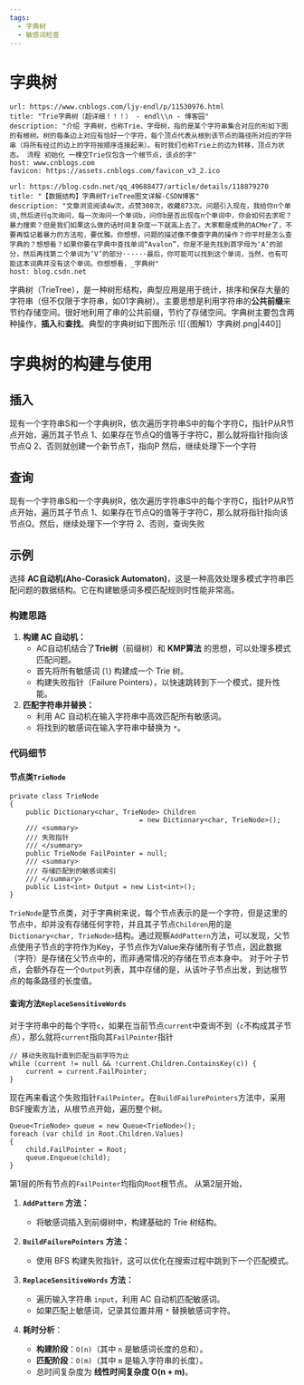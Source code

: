 ```yaml
---
tags:
  - 字典树
  - 敏感词检查
---
```

# 字典树
```cardlink
url: https://www.cnblogs.com/ljy-endl/p/11530976.html
title: "Trie字典树（超详细！！！） - endl\\n - 博客园"
description: "介绍 字典树，也称Trie、字母树，指的是某个字符串集合对应的形如下图的有根树。树的每条边上对应有恰好一个字符，每个顶点代表从根到该节点的路径所对应的字符串（将所有经过的边上的字符按顺序连接起来）。有时我们也称Trie上的边为转移，顶点为状态。 流程 初始化 一棵空Trie仅包含一个根节点，该点的字"
host: www.cnblogs.com
favicon: https://assets.cnblogs.com/favicon_v3_2.ico
```

```cardlink
url: https://blog.csdn.net/qq_49688477/article/details/118879270
title: "【数据结构】字典树TrieTree图文详解-CSDN博客"
description: "文章浏览阅读4w次，点赞308次，收藏873次。问题引入现在，我给你n个单词,然后进行q次询问，每一次询问一个单词b，问你b是否出现在n个单词中，你会如何去求呢？暴力搜索？但是我们如果这么做的话时间复杂度一下就高上去了。大家都是成熟的ACMer了，不要再惦记着暴力的方法啦，要优雅。你想想，问题的描述像不像查字典的操作？你平时是怎么查字典的？想想看？如果你要在字典中查找单词“Avalon”，你是不是先找到首字母为‘A’的部分，然后再找第二个单词为‘V’的部分······最后，你可能可以找到这个单词，当然，也有可能这本词典并没有这个单词。你想想看，_字典树"
host: blog.csdn.net
```

字典树（TrieTree），是一种树形结构，典型应用是用于统计，排序和保存大量的字符串（但不仅限于字符串，如01字典树）。主要思想是利用字符串的**公共前缀**来节约存储空间。很好地利用了串的公共前缀，节约了存储空间。字典树主要包含两种操作，**插入**和**查找**。典型的字典树如下图所示
![[（图解1）字典树.png|440]]


# 字典树的构建与使用
## 插入
现有一个字符串S和一个字典树R，依次遍历字符串S中的每个字符C，指针P从R节点开始，遍历其子节点
1、如果存在节点Q的值等于字符C，那么就将指针指向该节点Q
2、否则就创建一个新节点T，指向P
然后，继续处理下一个字符
## 查询
现有一个字符串S和一个字典树R，依次遍历字符串S中的每个字符C，指针P从R节点开始，遍历其子节点
1、如果存在节点Q的值等于字符C，那么就将指针指向该节点Q。然后，继续处理下一个字符
2、否则，查询失败
## 示例
选择 **AC自动机(Aho-Corasick Automaton)**，这是一种高效处理多模式字符串匹配问题的数据结构。它在构建敏感词多模匹配规则时性能非常高。
### 构建思路
1. **构建 AC 自动机：**
    - AC自动机结合了**Trie树**（前缀树）和 **KMP算法** 的思想，可以处理多模式匹配问题。
    - 首先将所有敏感词 (`l`) 构建成一个 Trie 树。
    - 构建失败指针（Failure Pointers），以快速跳转到下一个模式，提升性能。
2. **匹配字符串并替换：**
    - 利用 AC 自动机在输入字符串中高效匹配所有敏感词。
    - 将找到的敏感词在输入字符串中替换为 `*`。
### 代码细节
#### 节点类`TrieNode`
```CSharp
private class TrieNode
{
    public Dictionary<char, TrieNode> Children 
                                = new Dictionary<char, TrieNode>();
    /// <summary>
    /// 失败指针
    /// </summary>
    public TrieNode FailPointer = null;
    /// <summary>
    /// 存储匹配到的敏感词索引
    /// </summary>
    public List<int> Output = new List<int>();
}
```
`TrieNode`是节点类，对于字典树来说，每个节点表示的是一个字符，但是这里的节点中，却并没有存储任何字符，并且其子节点`Children`用的是`Dictionary<char, TrieNode>`结构。通过观察`AddPattern`方法，可以发现，父节点使用子节点的字符作为Key，子节点作为Value来存储所有子节点，因此数据（字符）是存储在父节点中的，而非通常情况的存储在节点本身中。
对于叶子节点，会额外存在一个`Output`列表，其中存储的是，从该叶子节点出发，到达根节点的每条路径的长度值。
#### 查询方法`ReplaceSensitiveWords`
对于字符串中的每个字符`c`，如果在当前节点`current`中查询不到（`c`不构成其子节点），那么就将`current`指向其`FailPointer`指针
```CSharp
// 移动失败指针直到匹配当前字符为止
while (current != null && !current.Children.ContainsKey(c)) {
    current = current.FailPointer;
}
```
现在再来看这个失败指针`FailPointer`。在`BuildFailurePointers`方法中，采用BSF搜索方法，从根节点开始，遍历整个树。
```CSharp
Queue<TrieNode> queue = new Queue<TrieNode>();
foreach (var child in Root.Children.Values)        
{
    child.FailPointer = Root;
    queue.Enqueue(child);
}
```
第1层的所有节点的`FailPointer`均指向`Root`根节点。
从第2层开始，
1. **`AddPattern` 方法：**
    
    - 将敏感词插入到前缀树中，构建基础的 Trie 树结构。
2. **`BuildFailurePointers` 方法：**
    
    - 使用 BFS 构建失败指针，这可以优化在搜索过程中跳到下一个匹配模式。
3. **`ReplaceSensitiveWords` 方法：**
    
    - 遍历输入字符串 `input`，利用 AC 自动机匹配敏感词。
    - 如果匹配上敏感词，记录其位置并用 `*` 替换敏感词字符。
4. **耗时分析**：
    
    - **构建阶段**：`O(n)`（其中 `n` 是敏感词长度的总和）。
    - **匹配阶段**：`O(m)`（其中 `m` 是输入字符串的长度）。
    - 总时间复杂度为 **线性时间复杂度 O(n + m)**。